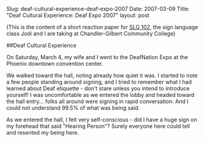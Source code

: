 Slug: deaf-cultural-experience-deaf-expo-2007
Date: 2007-03-09
Title: "Deaf Cultural Experience: Deaf Expo 2007"
layout: post

(This is the content of a short reaction paper for [SLG 102](http://www.cgc.maricopa.edu/cgi-bin/curric.pl?crs=slg102), the sign language class Jodi and I are taking at Chandler-Gilbert Community College)

##Deaf Cultural Experience

On Saturday, March 4, my wife and I went to the DeafNation Expo at the Phoenix downtown convention center.

We walked toward the hall, noting already how quiet it was. I started to note a few people standing around signing, and I tried to remember what I had learned about Deaf etiquette - don&#39;t stare unless you intend to introduce yourself! I was uncomfortable as we entered the lobby and headed toward the hall entry... folks all around were signing in rapid conversation. And I could not understand 99.5% of what was being said.

As we entered the hall, I felt very self-conscious - did I have a huge sign on my forehead that said &quot;Hearing Person&quot;? Surely everyone here could tell and resented my being here.

